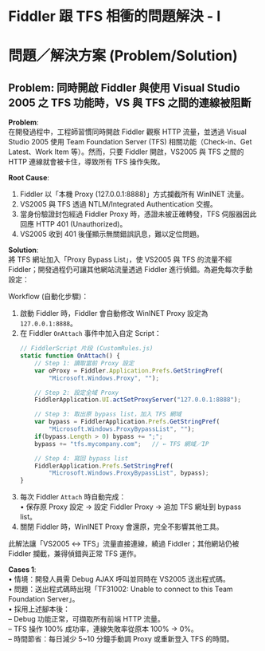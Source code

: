 # Fiddler 跟 TFS 相衝的問題解決 - I

# 問題／解決方案 (Problem/Solution)

## Problem: 同時開啟 Fiddler 與使用 Visual Studio 2005 之 TFS 功能時，VS 與 TFS 之間的連線被阻斷

**Problem**:  
在開發過程中，工程師習慣同時開啟 Fiddler 觀察 HTTP 流量，並透過 Visual Studio 2005 使用 Team Foundation Server (TFS) 相關功能（Check-in、Get Latest、Work Item 等）。然而，只要 Fiddler 開啟，VS2005 與 TFS 之間的 HTTP 連線就會被卡住，導致所有 TFS 操作失敗。

**Root Cause**:  
1. Fiddler 以「本機 Proxy (127.0.0.1:8888)」方式攔截所有 WinINET 流量。  
2. VS2005 與 TFS 透過 NTLM/Integrated Authentication 交握。  
3. 當身份驗證封包經過 Fiddler Proxy 時，憑證未被正確轉發，TFS 伺服器因此回應 HTTP 401 (Unauthorized)。  
4. VS2005 收到 401 後僅顯示無關錯誤訊息，難以定位問題。

**Solution**:  
將 TFS 網址加入「Proxy Bypass List」，使 VS2005 與 TFS 的流量不經 Fiddler；開發過程仍可讓其他網站流量透過 Fiddler 進行偵錯。為避免每次手動設定：

Workflow (自動化步驟)：  
1. 啟動 Fiddler 時，Fiddler 會自動修改 WinINET Proxy 設定為 `127.0.0.1:8888`。  
2. 在 Fiddler `OnAttach` 事件中加入自定 Script：  
   ```js
   // FiddlerScript 片段 (CustomRules.js)
   static function OnAttach() {
       // Step 1: 讀取當前 Proxy 設定
       var oProxy = Fiddler.Application.Prefs.GetStringPref(
           "Microsoft.Windows.Proxy", "");

       // Step 2: 設定全域 Proxy
       FiddlerApplication.UI.actSetProxyServer("127.0.0.1:8888");

       // Step 3: 取出原 bypass list，加入 TFS 網域
       var bypass = FiddlerApplication.Prefs.GetStringPref(
           "Microsoft.Windows.ProxyBypassList", "");
       if(bypass.Length > 0) bypass += ";";
       bypass += "tfs.mycompany.com";   // ← TFS 網域／IP

       // Step 4: 寫回 bypass list
       FiddlerApplication.Prefs.SetStringPref(
           "Microsoft.Windows.ProxyBypassList", bypass);
   }
   ```
3. 每次 Fiddler `Attach` 時自動完成：  
   • 保存原 Proxy 設定 → 設定 Fiddler Proxy → 追加 TFS 網址到 bypass list。  
4. 關閉 Fiddler 時，WinINET Proxy 會還原，完全不影響其他工具。

此解法讓「VS2005 ↔ TFS」流量直接連線，繞過 Fiddler；其他網站仍被 Fiddler 攔截，兼得偵錯與正常 TFS 運作。

**Cases 1**:  
• 情境：開發人員需 Debug AJAX 呼叫並同時在 VS2005 送出程式碼。  
• 問題：送出程式碼時出現「TF31002: Unable to connect to this Team Foundation Server」。  
• 採用上述腳本後：  
  – Debug 功能正常，可擷取所有前端 HTTP 流量。  
  – TFS 操作 100% 成功率，連線失敗率從原本 100% → 0%。  
  – 時間節省：每日減少 5~10 分鐘手動調 Proxy 或重新登入 TFS 的時間。